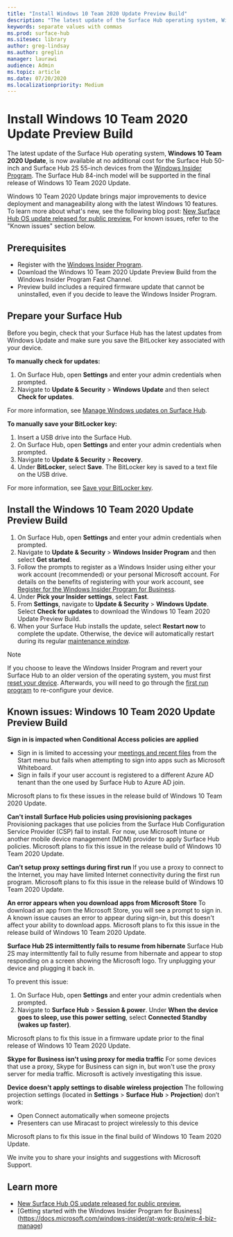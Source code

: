 ```yaml
---
title: "Install Windows 10 Team 2020 Update Preview Build"
description: "The latest update of the Surface Hub operating system, Windows 10 Team 2020 Update, is now available."
keywords: separate values with commas
ms.prod: surface-hub
ms.sitesec: library
author: greg-lindsay
ms.author: greglin
manager: laurawi
audience: Admin
ms.topic: article
ms.date: 07/20/2020
ms.localizationpriority: Medium
---
```

# Install Windows 10 Team 2020 Update Preview Build 

The latest update of the Surface Hub operating system, **Windows 10 Team 2020 Update**, is now available at no additional cost for the Surface Hub 50-inch and Surface Hub 2S 55-inch devices from the [Windows Insider Program](https://insider.windows.com). The Surface Hub 84-inch model will be supported in the final release of Windows 10 Team 2020 Update.

Windows 10 Team 2020 Update brings major improvements to device deployment and manageability along with the latest Windows 10 features. To learn more about what's new, see the following blog post: [New Surface Hub OS update released for public preview.](https://techcommunity.microsoft.com/t5/Surface-IT-Pro-Blog/bg-p/SurfaceITPro) For known issues, refer to the "Known issues" section below.
 
## Prerequisites

- Register with the [Windows Insider Program](https://insider.windows.com/).
- Download the Windows 10 Team 2020 Update Preview Build from the Windows Insider Program Fast Channel.
- Preview build includes a required firmware update that cannot be uninstalled, even if you decide to leave the Windows Insider Program.

## Prepare your Surface Hub

Before you begin, check that your Surface Hub has the latest updates from Windows Update and make sure you save the BitLocker key associated with your device.

**To manually check for updates:**

1. On Surface Hub, open **Settings** and enter your admin credentials when prompted.
2. Navigate to **Update & Security** > **Windows Update** and then select **Check for updates**.

For more information, see [Manage Windows updates on Surface Hub](https://docs.microsoft.com/surface-hub/manage-windows-updates-for-surface-hub).

**To manually save your BitLocker key:**

1. Insert a USB drive into the Surface Hub.
2. On Surface Hub, open **Settings** and enter your admin credentials when prompted.
3. Navigate to **Update & Security** > **Recovery**.
4. Under **BitLocker**, select **Save**. The BitLocker key is saved to a text file on the USB drive.

For more information, see [Save your BitLocker key](https://docs.microsoft.com/surface-hub/save-bitlocker-key-surface-hub).
 
## Install the Windows 10 Team 2020 Update Preview Build

1. On Surface Hub, open **Settings** and enter your admin credentials when prompted.
2. Navigate to **Update & Security** > **Windows Insider Program** and then select **Get started**.
3. Follow the prompts to register as a Windows Insider using either your work account (recommended) or your personal Microsoft account. For details on the benefits of registering with your work account, see [Register for the Windows Insider Program for Business](https://docs.microsoft.com/windows-insider/at-work-pro/wip-4-biz-register).
4. Under **Pick your Insider settings**, select **Fast**.
5. From **Settings**, navigate to **Update & Security** > **Windows Update**. Select **Check for updates** to download the Windows 10 Team 2020 Update Preview Build.
6. When your Surface Hub installs the update, select **Restart now** to complete the update. Otherwise, the device will automatically restart during its regular [maintenance window](https://docs.microsoft.com/surface-hub/manage-windows-updates-for-surface-hub#maintenance-window).

> [!NOTE]
> If you choose to leave the Windows Insider Program and revert your Surface Hub to an older version of the operating system, you must first [reset your device](https://docs.microsoft.com/surface-hub/device-reset-surface-hub). Afterwards, you will need to go through the [first run program](https://docs.microsoft.com/en-us/surface-hub/first-run-program-surface-hub) to re-configure your device.
 
## Known issues: Windows 10 Team 2020 Update Preview Build

**Sign in is impacted when Conditional Access policies are applied**

- Sign in is limited to accessing your [meetings and recent files](https://support.microsoft.com/help/4506480/sign-in-to-see-your-meetings-and-files-on-surface-hub) from the Start menu but fails when attempting to sign into apps such as Microsoft Whiteboard.
- Sign in fails if your user account is registered to a different Azure AD tenant than the one used by Surface Hub to Azure AD join.

Microsoft plans to fix these issues in the release build of Windows 10 Team 2020 Update.

**Can't install Surface Hub policies using provisioning packages**
Provisioning packages that use policies from the Surface Hub Configuration Service Provider (CSP) fail to install. For now, use Microsoft Intune or another mobile device management (MDM) provider to apply Surface Hub policies. Microsoft plans to fix this issue in the release build of Windows 10 Team 2020 Update.
 
**Can’t setup proxy settings during first run**
If you use a proxy to connect to the Internet, you may have limited Internet connectivity during the first run program. Microsoft plans to fix this issue in the release build of Windows 10 Team 2020 Update.
 
**An error appears when you download apps from Microsoft Store**
To download an app from the Microsoft Store, you will see a prompt to sign in. A known issue causes an error to appear during sign-in, but this doesn't affect your ability to download apps. Microsoft plans to fix this issue in the release build of Windows 10 Team 2020 Update.

**Surface Hub 2S intermittently fails to resume from hibernate**
Surface Hub 2S may intermittently fail to fully resume from hibernate and appear to stop responding on a screen showing the Microsoft logo. Try unplugging your device and plugging it back in. 

To prevent this issue:

1. On Surface Hub, open **Settings** and enter your admin credentials when prompted.
2. Navigate to **Surface Hub** > **Session & power**. Under **When the device goes to sleep, use this power setting**, select **Connected Standby (wakes up faster)**.

Microsoft plans to fix this issue in a firmware update prior to the final release of Windows 10 Team 2020 Update.

**Skype for Business isn't using proxy for media traffic**
For some devices that use a proxy, Skype for Business can sign in, but won't use the proxy server for media traffic. Microsoft is actively investigating this issue.

**Device doesn't apply settings to disable wireless projection**
The following projection settings (located in **Settings** > **Surface** **Hub** > **Projection**) don’t work:

- Open Connect automatically when someone projects
- Presenters can use Miracast to project wirelessly to this device

Microsoft plans to fix this issue in the final build of Windows 10 Team 2020 Update.
 
We invite you to share your insights and suggestions with Microsoft Support.

## Learn more

- [New Surface Hub OS update released for public preview.](https://techcommunity.microsoft.com/t5/Surface-IT-Pro-Blog/bg-p/SurfaceITPro)
- [Getting started with the Windows Insider Program for Business] (https://docs.microsoft.com/windows-insider/at-work-pro/wip-4-biz-manage)